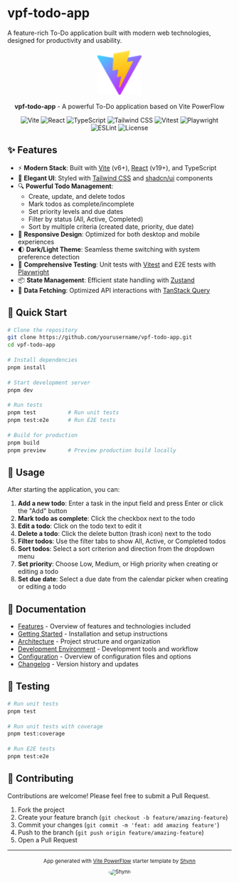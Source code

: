 # vpf-todo-app

A feature-rich To-Do application built with modern web technologies, designed for productivity and usability.

<div align="center">
  <img src="public/vite.svg" alt="Vite Logo" width="100" />
  <br />
  <p>
    <strong>vpf-todo-app</strong> - A powerful To-Do application based on Vite PowerFlow
  </p>
</div>

<div align="center">

![Vite](https://img.shields.io/npm/v/vite?color=646CFF&label=Vite&logo=vite&logoColor=white)
![React](https://img.shields.io/npm/v/react?color=61DAFB&label=React&logo=react&logoColor=white)
![TypeScript](https://img.shields.io/npm/v/typescript?color=3178C6&label=TypeScript&logo=typescript&logoColor=white)
![Tailwind CSS](https://img.shields.io/npm/v/tailwindcss?color=06B6D4&label=Tailwind%20CSS&logo=tailwindcss&logoColor=white)
![Vitest](https://img.shields.io/npm/v/vitest?color=6E9F18&label=Vitest&logo=vitest&logoColor=white)
![Playwright](https://img.shields.io/npm/v/playwright?color=2EAD33&label=Playwright&logo=playwright&logoColor=white)
![ESLint](https://img.shields.io/npm/v/eslint?color=4B32C3&label=ESLint&logo=eslint&logoColor=white)
![License](https://img.shields.io/github/license/shynnobi/vite-powerflow?color=yellow&label=License)

</div>

## ✨ Features

- ⚡️ **Modern Stack**: Built with [Vite](https://vitejs.dev/) (v6+), [React](https://react.dev/) (v19+), and TypeScript
- 🎨 **Elegant UI**: Styled with [Tailwind CSS](https://tailwindcss.com/) and [shadcn/ui](https://ui.shadcn.com/) components
- 🔍 **Powerful Todo Management**:
  - Create, update, and delete todos
  - Mark todos as complete/incomplete
  - Set priority levels and due dates
  - Filter by status (All, Active, Completed)
  - Sort by multiple criteria (created date, priority, due date)
- 📱 **Responsive Design**: Optimized for both desktop and mobile experiences
- 🌓 **Dark/Light Theme**: Seamless theme switching with system preference detection
- 🧪 **Comprehensive Testing**: Unit tests with [Vitest](https://vitest.dev/) and E2E tests with [Playwright](https://playwright.dev/)
- 📦 **State Management**: Efficient state handling with [Zustand](https://zustand-demo.pmnd.rs/)
- 🚀 **Data Fetching**: Optimized API interactions with [TanStack Query](https://tanstack.com/query)

## 🚀 Quick Start

```bash
# Clone the repository
git clone https://github.com/yourusername/vpf-todo-app.git
cd vpf-todo-app

# Install dependencies
pnpm install

# Start development server
pnpm dev

# Run tests
pnpm test          # Run unit tests
pnpm test:e2e      # Run E2E tests

# Build for production
pnpm build
pnpm preview       # Preview production build locally
```

## 🧩 Usage

After starting the application, you can:

1. **Add a new todo**: Enter a task in the input field and press Enter or click the "Add" button
2. **Mark todo as complete**: Click the checkbox next to the todo
3. **Edit a todo**: Click on the todo text to edit it
4. **Delete a todo**: Click the delete button (trash icon) next to the todo
5. **Filter todos**: Use the filter tabs to show All, Active, or Completed todos
6. **Sort todos**: Select a sort criterion and direction from the dropdown menu
7. **Set priority**: Choose Low, Medium, or High priority when creating or editing a todo
8. **Set due date**: Select a due date from the calendar picker when creating or editing a todo

## 📖 Documentation

- [Features](docs/features.md) - Overview of features and technologies included
- [Getting Started](docs/getting-started.md) - Installation and setup instructions
- [Architecture](docs/architecture.md) - Project structure and organization
- [Development Environment](docs/development.md) - Development tools and workflow
- [Configuration](docs/configuration.md) - Overview of configuration files and options
- [Changelog](CHANGELOG.md) - Version history and updates

## 🧪 Testing

```bash
# Run unit tests
pnpm test

# Run unit tests with coverage
pnpm test:coverage

# Run E2E tests
pnpm test:e2e
```

## 🤝 Contributing

Contributions are welcome! Please feel free to submit a Pull Request.

1. Fork the project
2. Create your feature branch (`git checkout -b feature/amazing-feature`)
3. Commit your changes (`git commit -m 'feat: add amazing feature'`)
4. Push to the branch (`git push origin feature/amazing-feature`)
5. Open a Pull Request

---

<div align="center">
  <p>
    <small>
      App generated with <a href="https://github.com/shynnobi/vite-powerflow">Vite PowerFlow</a> starter template by <a href="https://github.com/shynnobi">Shynn</a>
      <br/>
      <img src="https://github.com/shynnobi.png" alt="Shynn" width="30" style="border-radius: 50%; vertical-align: middle; margin-top: 10px" />
    </small>
  </p>
</div>
